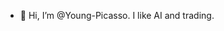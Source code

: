 - 👋 Hi, I’m @Young-Picasso. I like AI and trading.

<!---
Young-Picasso/Young-Picasso is a ✨ special ✨ repository because its `README.md` (this file) appears on your GitHub profile.
You can click the Preview link to take a look at your changes.
--->
